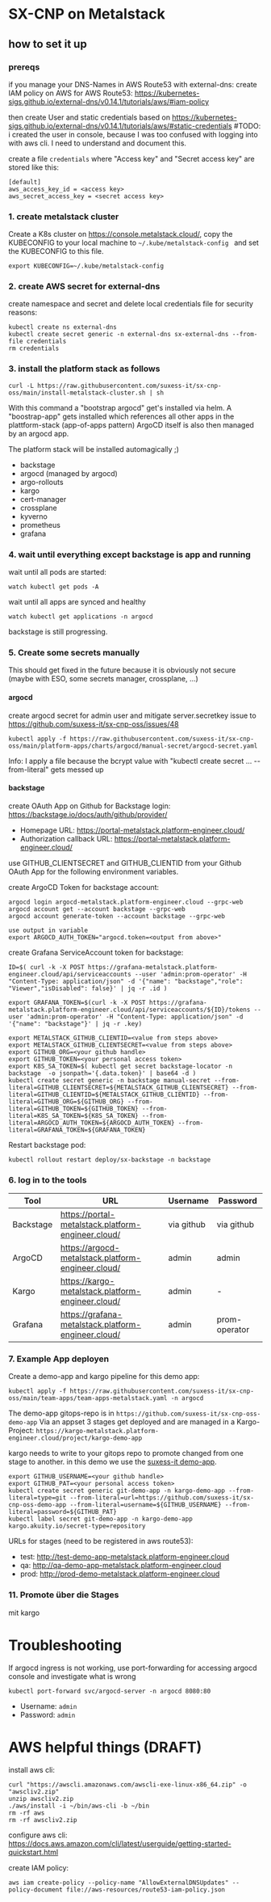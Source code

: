 # SX-CNP on Metalstack

## how to set it up

### prereqs

if you manage your DNS-Names in AWS Route53 with external-dns:
create IAM policy on AWS for AWS Route53: https://kubernetes-sigs.github.io/external-dns/v0.14.1/tutorials/aws/#iam-policy

then create User and static credentials based on https://kubernetes-sigs.github.io/external-dns/v0.14.1/tutorials/aws/#static-credentials
#TODO: i created the user in console, because I was too confused with logging into with aws cli. I need to understand and document this.

create a file `credentials` where "Access key" and "Secret access key" are stored like this:

```
[default]
aws_access_key_id = <access key>
aws_secret_access_key = <secret access key>
```

### 1. create metalstack cluster

Create a K8s cluster on https://console.metalstack.cloud/, copy the KUBECONFIG to your local machine to `~/.kube/metalstack-config ` and set the KUBECONFIG to this file.

```
export KUBECONFIG=~/.kube/metalstack-config 
```

### 2. create AWS secret for external-dns 
create namespace and secret and delete local credentials file for security reasons:
```
kubectl create ns external-dns
kubectl create secret generic -n external-dns sx-external-dns --from-file credentials
rm credentials
```

### 3. install the platform stack as follows

```
curl -L https://raw.githubusercontent.com/suxess-it/sx-cnp-oss/main/install-metalstack-cluster.sh | sh
```

With this command a "bootstrap argocd" get's installed via helm.
A "boostrap-app" gets installed which references all other apps in the plattform-stack (app-of-apps pattern)
ArgoCD itself is also then managed by an argocd app.

The platform stack will be installed automagically ;)

* backstage
* argocd (managed by argocd)
* argo-rollouts
* kargo
* cert-manager
* crossplane
* kyverno
* prometheus
* grafana

### 4. wait until everything except backstage is app and running

wait until all pods are started:

```
watch kubectl get pods -A
```

wait until all apps are synced and healthy

```
watch kubectl get applications -n argocd
```

backstage is still progressing. 

### 5. Create some secrets manually

This should get fixed in the future because it is obviously not secure (maybe with ESO, some secrets manager, crossplane, ...)

#### argocd

create argocd secret for admin user and mitigate server.secretkey issue to https://github.com/suxess-it/sx-cnp-oss/issues/48

```
kubectl apply -f https://raw.githubusercontent.com/suxess-it/sx-cnp-oss/main/platform-apps/charts/argocd/manual-secret/argocd-secret.yaml
```
Info: I apply a file because the bcrypt value with "kubectl create secret ... --from-literal" gets messed up

#### backstage

create OAuth App on Github for Backstage login: https://backstage.io/docs/auth/github/provider/

- Homepage URL: https://portal-metalstack.platform-engineer.cloud/
- Authorization callback URL: https://portal-metalstack.platform-engineer.cloud/

use GITHUB_CLIENTSECRET and GITHUB_CLIENTID from your Github OAuth App for the following environment variables.

create ArgoCD Token for backstage account:

```
argocd login argocd-metalstack.platform-engineer.cloud --grpc-web
argocd account get --account backstage --grpc-web
argocd account generate-token --account backstage --grpc-web

use output in variable
export ARGOCD_AUTH_TOKEN="argocd.token=<output from above>"
```

create Grafana ServiceAccount token for backstage:

```
ID=$( curl -k -X POST https://grafana-metalstack.platform-engineer.cloud/api/serviceaccounts --user 'admin:prom-operator' -H "Content-Type: application/json" -d '{"name": "backstage","role": "Viewer","isDisabled": false}' | jq -r .id )

export GRAFANA_TOKEN=$(curl -k -X POST https://grafana-metalstack.platform-engineer.cloud/api/serviceaccounts/${ID}/tokens --user 'admin:prom-operator' -H "Content-Type: application/json" -d '{"name": "backstage"}' | jq -r .key)
```

```
export METALSTACK_GITHUB_CLIENTID=<value from steps above>
export METALSTACK_GITHUB_CLIENTSECRET=<value from steps above>
export GITHUB_ORG=<your github handle>
export GITHUB_TOKEN=<your personal access token>
export K8S_SA_TOKEN=$( kubectl get secret backstage-locator -n backstage  -o jsonpath='{.data.token}' | base64 -d )
kubectl create secret generic -n backstage manual-secret --from-literal=GITHUB_CLIENTSECRET=${METALSTACK_GITHUB_CLIENTSECRET} --from-literal=GITHUB_CLIENTID=${METALSTACK_GITHUB_CLIENTID} --from-literal=GITHUB_ORG=${GITHUB_ORG} --from-literal=GITHUB_TOKEN=${GITHUB_TOKEN} --from-literal=K8S_SA_TOKEN=${K8S_SA_TOKEN} --from-literal=ARGOCD_AUTH_TOKEN=${ARGOCD_AUTH_TOKEN} --from-literal=GRAFANA_TOKEN=${GRAFANA_TOKEN}
```

Restart backstage pod:
```
kubectl rollout restart deploy/sx-backstage -n backstage
```

### 6. log in to the tools

| Tool    | URL | Username | Password |
| -------- | ------- | ------- | ------- |
| Backstage  | https://portal-metalstack.platform-engineer.cloud/  | via github | via github |
| ArgoCD | https://argocd-metalstack.platform-engineer.cloud/ | admin | admin |
| Kargo | https://kargo-metalstack.platform-engineer.cloud/     | admin | - |
| Grafana    | https://grafana-metalstack.platform-engineer.cloud/   | admin | prom-operator |


### 7. Example App deployen

Create a demo-app and kargo pipeline for this demo app:
```
kubectl apply -f https://raw.githubusercontent.com/suxess-it/sx-cnp-oss/main/team-apps/team-apps-metalstack.yaml -n argocd
```

The demo-app gitops-repo is in `https://github.com/suxess-it/sx-cnp-oss-demo-app`
Via an appset 3 stages get deployed and are managed in a Kargo-Project: `https://kargo-metalstack.platform-engineer.cloud/project/kargo-demo-app`

kargo needs to write to your gitops repo to promote changed from one stage to another. in this demo we use the [suxess-it demo-app](https://github.com/suxess-it/sx-cnp-oss-demo-app).

```
export GITHUB_USERNAME=<your github handle>
export GITHUB_PAT=<your personal access token>
kubectl create secret generic git-demo-app -n kargo-demo-app --from-literal=type=git --from-literal=url=https://github.com/suxess-it/sx-cnp-oss-demo-app --from-literal=username=${GITHUB_USERNAME} --from-literal=password=${GITHUB_PAT}
kubectl label secret git-demo-app -n kargo-demo-app kargo.akuity.io/secret-type=repository
```

URLs for stages (need to be registered in aws route53):

- test: http://test-demo-app-metalstack.platform-engineer.cloud
- qa: http://qa-demo-app-metalstack.platform-engineer.cloud
- prod: http://prod-demo-metalstack.platform-engineer.cloud

### 11. Promote über die Stages

mit kargo



# Troubleshooting

If argocd ingress is not working, use port-forwarding for accessing argocd console and investigate what is wrong
```
kubectl port-forward svc/argocd-server -n argocd 8080:80
```

- Username: `admin`
- Password: `admin`

# AWS helpful things (DRAFT)

install aws cli:
```
curl "https://awscli.amazonaws.com/awscli-exe-linux-x86_64.zip" -o "awscliv2.zip"
unzip awscliv2.zip
./aws/install -i ~/bin/aws-cli -b ~/bin
rm -rf aws
rm -rf awscliv2.zip
```
configure aws cli: https://docs.aws.amazon.com/cli/latest/userguide/getting-started-quickstart.html

create IAM policy:
```
aws iam create-policy --policy-name "AllowExternalDNSUpdates" --policy-document file://aws-resources/route53-iam-policy.json
```

